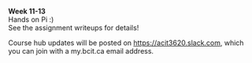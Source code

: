 **Week 11-13**  
Hands on Pi :)  
See the assignment writeups for details!

Course hub updates will be posted on https://acit3620.slack.com, which you
can join with a my.bcit.ca email address.
